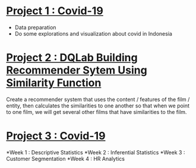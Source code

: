 # [Project 1 : Covid-19](https://github.com/HarryMaringanT/Mini-Project/tree/master/Covid-19%20Project)
* Data preparation
* Do some explorations and visualization about covid in Indonesia

# [Project 2 : DQLab Building Recommender Sytem Using Similarity Function ](https://github.com/HarryMaringanT/Mini-Project/tree/master/DQLab%20Project/Building%20Recommender%20System%20using%20SImilarity%20Function%20in%20Python)
Create a recommender system that uses the content / features of the film / entity, then calculates the similarities to one another so that when we point to one film, we will get several other films that have similarities to the film.

# [Project 3 : Covid-19](https://github.com/HarryMaringanT/Mini-Project/tree/master/Anakdata.id)
*Week 1 : Descriptive Statistics
*Week 2 : Inferential Statistics
*Week 3 : Customer Segmentation
*Week 4 : HR Analytics

